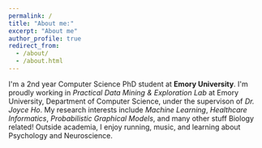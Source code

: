 ```yaml
---
permalink: /
title: "About me:"
excerpt: "About me"
author_profile: true
redirect_from: 
  - /about/
  - /about.html
---
```


I'm a 2nd year Computer Science PhD student at **Emory University**. I'm proudly working in *Practical Data Mining & Exploration Lab* at Emory University, Department of Computer Science, under the supervison of *Dr. Joyce Ho*. My research interests include *Machine Learning*, *Healthcare Informatics*, *Probabilistic Graphical Models*, and many other stuff Biology related! Outside academia, I enjoy running, music, and learning about Psychology and Neuroscience. 
